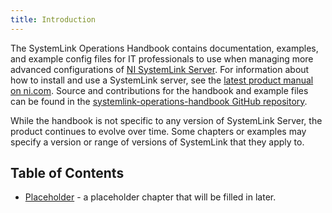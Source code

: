 ```yaml
---
title: Introduction
---
```


The SystemLink Operations Handbook contains documentation, examples, and
example config files for IT professionals to use when managing more advanced
configurations of [NI SystemLink Server](https://www.ni.com/systemlink). For
information about how to install and use a SystemLink server, see the
[latest product manual on ni.com](https://www.ni.com/r/systemlinkmanual).
Source and contributions for the handbook and example files can be found in the
[systemlink-operations-handbook GitHub repository](https://github.com/ni/systemlink-operations-handbook).

While the handbook is not specific to any version of SystemLink Server, the
product continues to evolve over time. Some chapters or examples may
specify a version or range of versions of SystemLink that they apply to.

## Table of Contents

- [Placeholder](placeholder) - a placeholder chapter that will be filled in
  later.
